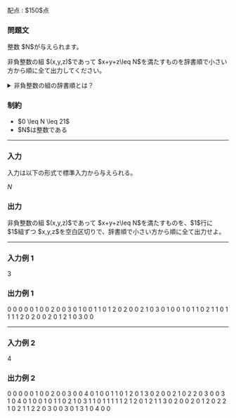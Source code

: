 
<div>

<span>

<span>

<p>
配点 : $150$点
</p>

<div>

<section>

### **問題文**

<p>
整数 $N$が与えられます。
</p>

<p>
非負整数の組 $(x,y,z)$であって $x+y+z\leq N$を満たすものを辞書順で小さい方から順に全て出力してください。
</p>

<details>

<summary>
非負整数の組の辞書順とは？
</summary>

<p>
非負整数の組 $(x,y,z)$が $(x',y',z')$より
<strong>
辞書順で小さい
</strong>
とは、下記のいずれかが成り立つことを言います。

</p>

<ul>

<li>
$x < x'$である
</li>

<li>
$x=x'$かつ $y< y'$である
</li>

<li>
$x=x'$かつ $y=y'$かつ $z< z'$である
</li>

</ul>

</details>

</section>

</div>

<div>

<section>

### **制約**

<ul>

<li>
$0 \leq N \leq 21$
</li>

<li>
$N$は整数である
</li>

</ul>

</section>

</div>

---

<div>

<div>

<section>

### **入力**

<p>
入力は以下の形式で標準入力から与えられる。
</p>

<div>

$N$
</div>

</section>

</div>

<div>

<section>

### **出力**

<p>
非負整数の組 $(x,y,z)$であって $x+y+z\leq N$を満たすものを、$1$行に $1$組ずつ $x,y,z$を空白区切りで、辞書順で小さい方から順に全て出力せよ。  
</p>

</section>

</div>

</div>

---

<div>

<section>

### **入力例 1**

<div>

3

</div>

</section>

</div>

<div>

<section>

### **出力例 1**

<div>

0 0 0
0 0 1
0 0 2
0 0 3
0 1 0
0 1 1
0 1 2
0 2 0
0 2 1
0 3 0
1 0 0
1 0 1
1 0 2
1 1 0
1 1 1
1 2 0
2 0 0
2 0 1
2 1 0
3 0 0

</div>

</section>

</div>

---

<div>

<section>

### **入力例 2**

<div>

4

</div>

</section>

</div>

<div>

<section>

### **出力例 2**

<div>

0 0 0
0 0 1
0 0 2
0 0 3
0 0 4
0 1 0
0 1 1
0 1 2
0 1 3
0 2 0
0 2 1
0 2 2
0 3 0
0 3 1
0 4 0
1 0 0
1 0 1
1 0 2
1 0 3
1 1 0
1 1 1
1 1 2
1 2 0
1 2 1
1 3 0
2 0 0
2 0 1
2 0 2
2 1 0
2 1 1
2 2 0
3 0 0
3 0 1
3 1 0
4 0 0

</div>

</section>

</div>

</span>

</span>

</div>
